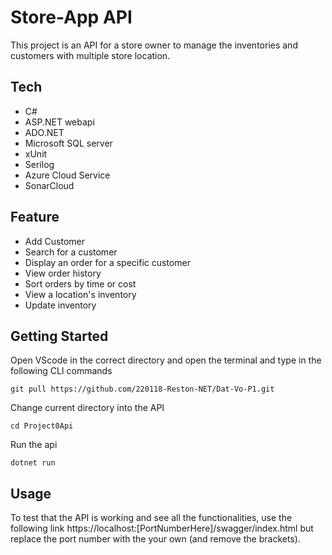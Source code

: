 # Store-App API
This project is an API for a store owner to manage the inventories and customers with multiple store location.

## Tech
* C#
* ASP.NET webapi
* ADO.NET
* Microsoft SQL server
* xUnit
* Serilog
* Azure Cloud Service
* SonarCloud

## Feature
* Add Customer
* Search for a customer
* Display an order for a specific customer
* View order history
* Sort orders by time or cost
* View a location's inventory
* Update inventory

## Getting Started
Open VScode in the correct directory and open the terminal and type in the following CLI commands
```
git pull https://github.com/220118-Reston-NET/Dat-Vo-P1.git
```
Change current directory into the API
```
cd Project0Api
```
Run the api
```
dotnet run
```

## Usage
To test that the API is working and see all the functionalities, use the following link https://localhost:[PortNumberHere]/swagger/index.html but replace the port number with the your own (and remove the brackets).


